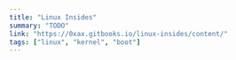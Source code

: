 ```yaml
---
title: "Linux Insides"
summary: "TODO"
link: "https://0xax.gitbooks.io/linux-insides/content/"
tags: ["linux", "kernel", "boot"]
---
```

